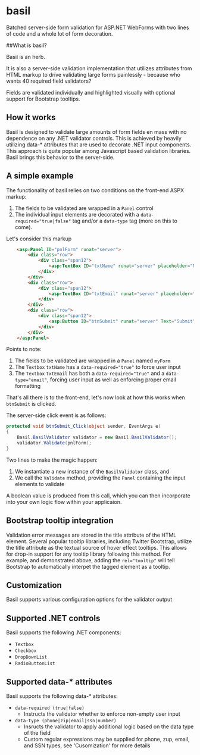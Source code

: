 # basil

Batched server-side form validation for ASP.NET WebForms with two lines of code and a whole lot of form decoration.

##What is basil?

Basil is an herb.

It is also a server-side validation implementation that utilizes attributes from HTML markup to drive validating large forms painlessly - because who wants 40 required field validators?

Fields are validated individually and highlighted visually with optional support for Bootstrap tooltips.

## How it works

Basil is designed to validate large amounts of form fields en mass with no dependence on any .NET validator controls. This is achieved by heavily utilizing data-* attributes that are used to decorate .NET input components. This approach is quite popular among Javascript based validation libraries. Basil brings this behavior to the server-side.

## A simple example

The functionality of basil relies on two conditions on the front-end ASPX markup:

1. The fields to be validated are wrapped in a `Panel` control
2. The individual input elements are decorated with a `data-required="true|false"` tag and/or a `data-type` tag (more on this to come).

Let's consider this markup

```html
    <asp:Panel ID="pnlForm" runat="server">
        <div class="row">
            <div class="span12">
                <asp:TextBox ID="txtName" runat="server" placeholder="Name" rel="tooltip" data-required="true"></asp:TextBox>
            </div>
        </div>
        <div class="row">
            <div class="span12">
                <asp:TextBox ID="txtEmail" runat="server" placeholder="Email" rel="tooltip" data-required="true" data-type="email"></asp:TextBox>
            </div>
        </div>        
        <div class="row">
            <div class="span12">
                <asp:Button ID="btnSubmit" runat="server" Text="Submit" rel="tooltip" CssClass="btn" OnClick="btnSubmit_Click" />
            </div>
        </div> 
    </asp:Panel>
```

Points to note:

1. The fields to be validated are wrapped in a `Panel` named `myForm`
2. The `Textbox` `txtName` has a `data-required="true"` to force user input
3. The `Textbox` `txtEmail` has both a `data-required="true"` and a `data-type="email"`, forcing user input as well as enforcing proper email formatting

That's all there is to the front-end, let's now look at how this works when `btnSubmit` is clicked.

The server-side click event is as follows:

```csharp
protected void btnSubmit_Click(object sender, EventArgs e)
{
    Basil.BasilValidator validator = new Basil.BasilValidator();
    validator.Validate(pnlForm);            
}
```

Two lines to make the magic happen:

1. We instantiate a new instance of the `BasilValidator` class, and
2. We call the `Validate` method, providing the `Panel` containing the input elements to validate

A boolean value is produced from this call, which you can then incorporate into your own logic flow within your applicaion.

## Bootstrap tooltip integration

Validation error messages are stored in the title attribute of the HTML element. Several popular tooltip libraries, including Twitter Bootstrap, utilize the title attribute as the textual source of hover effect tooltips. This allows for drop-in support for any tooltip library following this method. For example, and demonstrated above, adding the `rel="tooltip"` will tell Bootstrap to automatically interpet the tagged element as a tooltip.

## Customization

Basil supports various configuration options for the validator output

## Supported .NET controls

Basil supports the following .NET components:

* `Textbox`
* `Checkbox`
* `DropDownList`
* `RadioButtonList`

## Supported data-* attributes

Basil supports the following data-* attributes:

* `data-required (true|false)`
    *  Instructs the validator whether to enforce non-empty user input
*  `data-type (phone|zip|email|ssn|number)`
    * Insructs the validator to apply additional logic based on the data type of the field
    * Custom regular expressions may be supplied for phone, zup, email, and SSN types, see 'Cusomization' for more details





